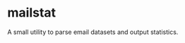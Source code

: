 mailstat
===============================================================================

A small utility to parse email datasets and output statistics.
